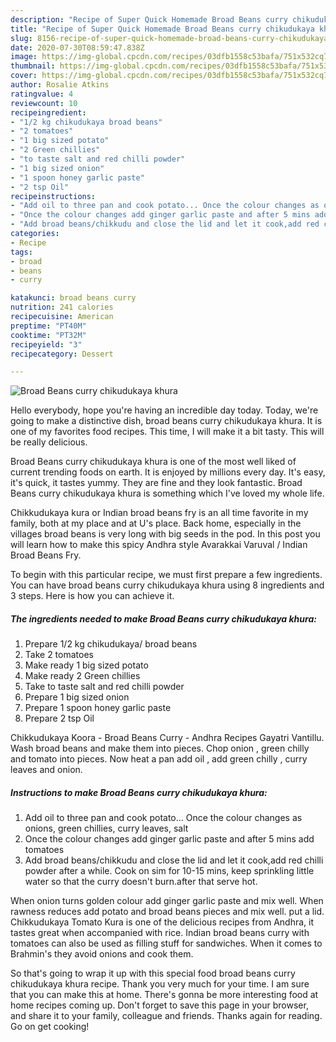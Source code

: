 ```yaml
---
description: "Recipe of Super Quick Homemade Broad Beans curry chikudukaya khura"
title: "Recipe of Super Quick Homemade Broad Beans curry chikudukaya khura"
slug: 8156-recipe-of-super-quick-homemade-broad-beans-curry-chikudukaya-khura
date: 2020-07-30T08:59:47.838Z
image: https://img-global.cpcdn.com/recipes/03dfb1558c53bafa/751x532cq70/broad-beans-curry-chikudukaya-khura-recipe-main-photo.jpg
thumbnail: https://img-global.cpcdn.com/recipes/03dfb1558c53bafa/751x532cq70/broad-beans-curry-chikudukaya-khura-recipe-main-photo.jpg
cover: https://img-global.cpcdn.com/recipes/03dfb1558c53bafa/751x532cq70/broad-beans-curry-chikudukaya-khura-recipe-main-photo.jpg
author: Rosalie Atkins
ratingvalue: 4
reviewcount: 10
recipeingredient:
- "1/2 kg chikudukaya broad beans"
- "2 tomatoes"
- "1 big sized potato"
- "2 Green chillies"
- "to taste salt and red chilli powder"
- "1 big sized onion"
- "1 spoon honey garlic paste"
- "2 tsp Oil"
recipeinstructions:
- "Add oil to three pan and cook potato... Once the colour changes as onions, green chillies, curry leaves, salt"
- "Once the colour changes add ginger garlic paste and after 5 mins add tomatoes"
- "Add broad beans/chikkudu and close the lid and let it cook,add red chilli powder after a while. Cook on sim for 10-15 mins, keep sprinkling little water so that the curry doesn&#39;t burn.after that serve hot."
categories:
- Recipe
tags:
- broad
- beans
- curry

katakunci: broad beans curry 
nutrition: 241 calories
recipecuisine: American
preptime: "PT40M"
cooktime: "PT32M"
recipeyield: "3"
recipecategory: Dessert

---
```



![Broad Beans curry chikudukaya khura](https://img-global.cpcdn.com/recipes/03dfb1558c53bafa/751x532cq70/broad-beans-curry-chikudukaya-khura-recipe-main-photo.jpg)

Hello everybody, hope you're having an incredible day today. Today, we're going to make a distinctive dish, broad beans curry chikudukaya khura. It is one of my favorites food recipes. This time, I will make it a bit tasty. This will be really delicious.

Broad Beans curry chikudukaya khura is one of the most well liked of current trending foods on earth. It is enjoyed by millions every day. It's easy, it's quick, it tastes yummy. They are fine and they look fantastic. Broad Beans curry chikudukaya khura is something which I've loved my whole life.

Chikkudukaya kura or Indian broad beans fry is an all time favorite in my family, both at my place and at U&#39;s place. Back home, especially in the villages broad beans is very long with big seeds in the pod. In this post you will learn how to make this spicy Andhra style Avarakkai Varuval / Indian Broad Beans Fry.


To begin with this particular recipe, we must first prepare a few ingredients. You can have broad beans curry chikudukaya khura using 8 ingredients and 3 steps. Here is how you can achieve it.

<!--inarticleads1-->

##### The ingredients needed to make Broad Beans curry chikudukaya khura:

1. Prepare 1/2 kg chikudukaya/ broad beans
1. Take 2 tomatoes
1. Make ready 1 big sized potato
1. Make ready 2 Green chillies
1. Take to taste salt and red chilli powder
1. Prepare 1 big sized onion
1. Prepare 1 spoon honey garlic paste
1. Prepare 2 tsp Oil


Chikkudukaya Koora - Broad Beans Curry - Andhra Recipes Gayatri Vantillu. Wash broad beans and make them into pieces. Chop onion , green chilly and tomato into pieces. Now heat a pan add oil , add green chilly , curry leaves and onion. 

<!--inarticleads2-->

##### Instructions to make Broad Beans curry chikudukaya khura:

1. Add oil to three pan and cook potato... Once the colour changes as onions, green chillies, curry leaves, salt
1. Once the colour changes add ginger garlic paste and after 5 mins add tomatoes
1. Add broad beans/chikkudu and close the lid and let it cook,add red chilli powder after a while. Cook on sim for 10-15 mins, keep sprinkling little water so that the curry doesn&#39;t burn.after that serve hot.


When onion turns golden colour add ginger garlic paste and mix well. When rawness reduces add potato and broad beans pieces and mix well. put a lid. Chikkudukaya Tomato Kura is one of the delicious recipes from Andhra, it tastes great when accompanied with rice. Indian broad beans curry with tomatoes can also be used as filling stuff for sandwiches. When it comes to Brahmin&#39;s they avoid onions and cook them. 

So that's going to wrap it up with this special food broad beans curry chikudukaya khura recipe. Thank you very much for your time. I am sure that you can make this at home. There's gonna be more interesting food at home recipes coming up. Don't forget to save this page in your browser, and share it to your family, colleague and friends. Thanks again for reading. Go on get cooking!
